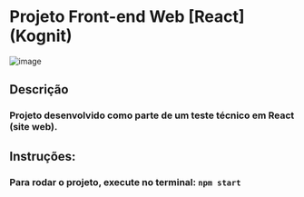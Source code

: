 # Projeto Front-end Web [React] (Kognit)

![image](https://github.com/user-attachments/assets/937b275f-c2f0-4a88-af85-6f4471fe253a)

## Descrição

### Projeto desenvolvido como parte de um teste técnico em React (site web).

## Instruções:

### Para rodar o projeto, execute no terminal: `npm start`

